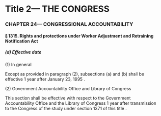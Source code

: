 
# Title 2— THE CONGRESS
### CHAPTER 24— CONGRESSIONAL ACCOUNTABILITY
#### § 1315. Rights and protections under Worker Adjustment and Retraining Notification Act
##### (d) Effective date

(1) In general

Except as provided in paragraph (2), subsections (a) and (b) shall be effective 1 year after January 23, 1995 .

(2) Government Accountability Office and Library of Congress

This section shall be effective with respect to the Government Accountability Office and the Library of Congress 1 year after transmission to the Congress of the study under section 1371 of this title .
